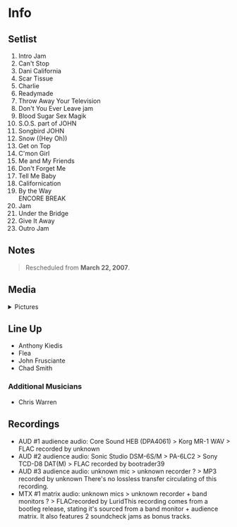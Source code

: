 # Info

## Setlist

1. Intro Jam
2. Can't Stop
3. Dani California
4. Scar Tissue
5. Charlie
6. Readymade
7. Throw Away Your Television
8. Don't You Ever Leave jam
9. Blood Sugar Sex Magik
10. S.O.S. part of JOHN
11. Songbird JOHN
12. Snow ((Hey Oh))
13. Get on Top
14. C'mon Girl
15. Me and My Friends
16. Don't Forget Me
17. Tell Me Baby
18. Californication
19. By the Way
<br> ENCORE BREAK
20. Jam
21. Under the Bridge
22. Give It Away
23. Outro Jam

## Notes

> Rescheduled from **March 22, 2007**.

## Media 

<details>
  <summary>Pictures</summary>
  <!--<img alt="Setlist" title="Setlist" src="_.jpg" height="200" />
  <img alt="Clipping" title="Clipping" src="_.jpg" height="200" />
  <img alt="Flyer" title="Flyer" src="_.jpg" height="200" />-->
</details>

## Line Up

* Anthony Kiedis
* Flea
* John Frusciante
* Chad Smith

### Additional Musicians

* Chris Warren

## Recordings

* AUD #1 audience audio: Core Sound HEB (DPA4061) > Korg MR-1 WAV > FLAC recorded by unknown  
* AUD #2 audience audio: Sonic Studio DSM-6S/M > PA-6LC2 > Sony TCD-D8 DAT(M) > FLAC recorded by bootrader39  
* AUD #3 audience audio: unknown mic > unknown recorder ? > MP3 recorded by unknown There's no lossless transfer circulating of this recording.  
* MTX #1 matrix audio: unknown mics > unknown recorder + band monitors ? > FLACrecorded by LuridThis recording comes from a bootleg release, stating it's sourced from a band monitor + audience matrix. It also features 2 soundcheck jams as bonus tracks.
